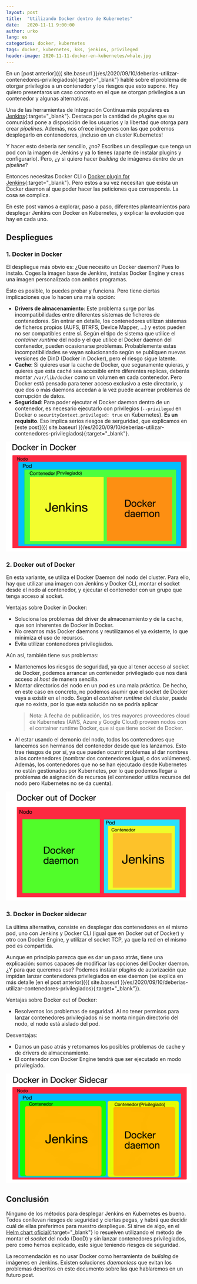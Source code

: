 ```yaml
---
layout: post
title:  "Utilizando Docker dentro de Kubernetes"
date:   2020-11-11 9:00:00
author: urko
lang: es
categories: docker, kubernetes
tags: docker, kubernetes, k8s, jenkins, privileged
header-image: 2020-11-11-docker-en-kubernetes/whale.jpg
---
```


En un [post anterior]({{ site.baseurl }}/es/2020/09/10/deberias-utilizar-contenedores-privilegiados){:target="_blank"} hablé sobre el problema de otorgar privilegios a un contenedor y los riesgos que esto supone. Hoy quiero presentaros un caso concreto en el que se otorgan privilegios a un contenedor y algunas alternativas.

Una de las herramientas de Integración Contínua más populares es [Jenkins](https://www.jenkins.io/){:target="_blank"}. Destaca por la cantidad de *plugins* que su comunidad pone a disposición de los usuarios y la libertad que otorga para crear *pipelines*. Además, nos ofrece imágenes con las que podremos desplegarlo en contenedores, ¡incluso en un cluster Kubernetes!

Y hacer esto deberia ser sencillo, ¿no? Escribes un despliegue que tenga un pod con la imagen de Jenkins y ya lo tienes (aparte de instalar plugins y configurarlo). Pero, ¿y si quiero hacer *building* de imágenes dentro de un *pipeline*?

Entonces necesitas Docker CLI o [Docker plugin for Jenkins](https://plugins.jenkins.io/docker-plugin/){:target="_blank"}. Pero estos a su vez necesitan que exista un Docker daemon al que poder hacer las peticiones que corresponda. La cosa se complica. 

En este post vamos a explorar, paso a paso, diferentes planteamientos para desplegar Jenkins con Docker en Kubernetes, y explicar la evolución que hay en cada uno.

## Despliegues

### 1. Docker in Docker

El despliegue más obvio es: ¿Que necesito un Docker daemon? Pues lo instalo. Coges la imagen base de Jenkins, instalas Docker Engine y creas una imagen personalizada con ambos programas.

Esto es posible, lo puedes probar y funciona. Pero tiene ciertas implicaciones que lo hacen una mala opción:

* **Drivers de almacenamiento**: Este problema surge por las incompatibilidades entre diferentes sistemas de ficheros de contenedores. Sin entrar en detalle, los contenedores utilizan sistemas de ficheros propios (AUFS, BTRFS, Device Mapper, ...) y estos pueden no ser compatibles entre sí. Según el tipo de sistema que utilice el *container runtime* del nodo y el que utilice el Docker daemon del contenedor, pueden ocasionarse problemas. Probablemente estas incompatibilidades se vayan solucionando según se publiquen nuevas versiones de DinD (Docker in Docker), pero el riesgo sigue latente.
* **Cache**: Si quieres usar la cache de Docker, que seguramente quieras, y quieres que esta caché sea accesible entre diferentes replicas, deberás montar `/var/lib/docker` como un volumen en cada contenedor. Pero Docker está pensado para tener acceso exclusivo a este directorio, y que dos o más daemons accedan a la vez puede acarrear problemas de corrupción de datos.
* **Seguridad**: Para poder ejecutar el Docker daemon dentro de un contenedor, es necesario ejecutarlo con privilegios (`--privileged` en Docker o `securityContext.privileged: true` en Kubernetes). **Es un requisito**. Eso implica serios riesgos de serguridad, que explicamos en [este post]({{ site.baseurl }}/es/2020/09/10/deberias-utilizar-contenedores-privilegiados){:target="_blank"}.

<p align="center">
    <img src="/assets/images/2020-11-11-docker-en-kubernetes/dind.png">
</p>

### 2. Docker out of Docker

En esta variante, se utiliza el Docker Daemon del nodo del cluster. Para ello, hay que utilizar una imagen con Jenkins y Docker CLI, montar el socket desde el nodo al contenedor, y ejecutar el contenedor con un grupo que tenga acceso al socket.

Ventajas sobre Docker in Docker:

* Soluciona los problemas del driver de almacenamiento y de la cache, que son inherentes de Docker in Docker.
* No creamos más Docker daemons y reutilizamos el ya existente, lo que minimiza el uso de recursos.
* Evita utilizar contenedores privilegiados.

Aún así, también tiene sus problemas:

* Mantenemos los riesgos de seguridad, ya que al tener acceso al socket de Docker, podemos arrancar un contenedor privilegiado que nos dará acceso al *host* de manera sencilla.
* Montar directorios del nodo en un *pod* es una mala práctica. De hecho, en este caso en concreto, no podemos asumir que el socket de Docker vaya a existir en el nodo. Según el *container runtime* del cluster, puede que no exista, por lo que esta solución no se podría aplicar
  > Nota: A fecha de publicación, los tres mayores proveedores cloud de Kubernetes (AWS, Azure y Google Cloud) proveen nodos con el container runtime Docker, que sí que tiene socket de Docker.
* Al estar usando el demonio del nodo, todos los contenedores que lancemos son hermanos del contenedor desde que los lanzamos. Esto trae riesgos de por sí, ya que pueden ocurrir problemas al dar nombres a los contenedores (nombrar dos contenedores igual, o dos volúmenes). Además, los contenedores que no se han ejecutado desde Kubernetes no están gestionados por Kubernetes, por lo que podemos llegar a problemas de asignación de recursos (el contenedor utiliza recursos del nodo pero Kubernetes no se da cuenta).

<p align="center">
    <img src="/assets/images/2020-11-11-docker-en-kubernetes/dood.png">
</p>

### 3. Docker in Docker sidecar

La última alternativa, consiste en desplegar dos contenedores en el mismo pod, uno con Jenkins y Docker CLI (igual que en Docker out of Docker) y otro con Docker Engine, y utilizar el socket TCP, ya que la red en el mismo pod es compartida.

Aunque en principio parezca que es dar un paso atrás, tiene una explicación: somos capaces de modificar las opciones del Docker daemon. ¿Y para que queremos eso? Podemos instalar *plugins* de autorización que impidan lanzar contenedores privilegiados en ese daemon (se explica en más detalle [en el post anterior]({{ site.baseurl }}/es/2020/09/10/deberias-utilizar-contenedores-privilegiados){:target="_blank"}).

Ventajas sobre Docker out of Docker:

* Resolvemos los problemas de seguridad. Al no tener permisos para lanzar contenedores privilegiados ni se monta ningún directorio del nodo, el nodo está aislado del pod.

Desventajas:

* Damos un paso atrás y retomamos los posibles problemas de cache y de drivers de almacenamiento. 
* El contenedor con Docker Engine tendrá que ser ejecutado en modo privilegiado.

<p align="center">
    <img src="/assets/images/2020-11-11-docker-en-kubernetes/dind-sidecar.png">
</p>

## Conclusión

Ninguno de los métodos para desplegar Jenkins en Kubernetes es bueno. Todos conllevan riesgos de seguridad y ciertas pegas, y habrá que decidir cuál de ellas preferimos para nuestro despliegue. Si sirve de algo, en el [Helm chart oficial](https://github.com/helm/charts/tree/master/stable/jenkins){:target="_blank"} lo resuelven utilizando el método de montar el *socket* del nodo (DooD) y sin lanzar contenedores privilegiados, pero como hemos explicado, esto sigue teniendo riesgos de seguridad.

La recomendación es no usar Docker como herramienta de *building* de imágenes en Jenkins. Existen soluciones *daemonless* que evitan los problemas descritos en este documento sobre las que hablaremos en un futuro post.
